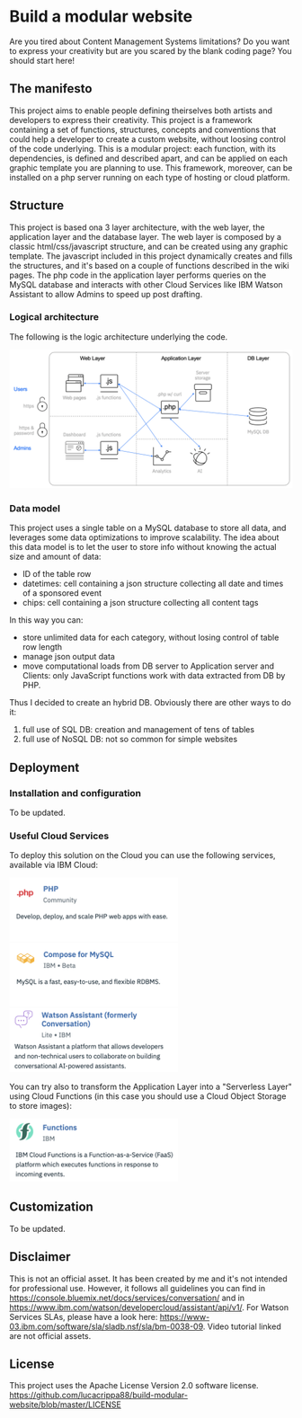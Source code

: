 # Build a modular website

Are you tired about Content Management Systems limitations? Do you want to express your creativity but are you scared by the blank coding page?
You should start here!


## The manifesto

This project aims to enable people defining theirselves both artists and developers to express their creativity.
This project is a framework containing a set of functions, structures, concepts and conventions that could help a developer to create a custom website, without loosing control of the code underlying.
This is a modular project: each function, with its dependencies, is defined and described apart, and can be applied on each graphic template you are planning to use. 
This framework, moreover, can be installed on a php server running on each type of hosting or cloud platform.


## Structure

This project is based ona 3 layer architecture, with the web layer, the application layer and the database layer. The web layer is composed by a classic html/css/javascript structure, and can be created using any graphic template. The javascript included in this project dynamically creates and fills the structures, and it's based on a couple of functions described in the wiki pages. The php code in the application layer performs queries on the MySQL database and interacts with other Cloud Services like IBM Watson Assistant to allow Admins to speed up post drafting.

### Logical architecture
The following is the logic architecture underlying the code.

<img src="/img/architecture.png" width="800px">

### Data model
This project uses a single table on a MySQL database to store all data, and leverages some data optimizations to improve scalability. The idea about this data model is to let the user to store info without knowing the actual size and amount of data:

- ID of the table row
- datetimes: cell containing a json structure collecting all date and times of a sponsored event
- chips: cell containing a json structure collecting all content tags

In this way you can:

- store unlimited data for each category, without losing control of table row length
- manage json output data
- move computational loads from DB server to Application server and Clients: only JavaScript functions work with data extracted from DB by PHP.

Thus I decided to create an hybrid DB. Obviously there are other ways to do it:

1. full use of SQL DB: creation and management of tens of tables
2. full use of NoSQL DB: not so common for simple websites


## Deployment


### Installation and configuration

To be updated.

### Useful Cloud Services

To deploy this solution on the Cloud you can use the following services, available via IBM Cloud:

<img src="/img/php.png" width="300px">
<img src="/img/mysql.png" width="300px">
<img src="/img/assistant.png" width="300px">

You can try also to transform the Application Layer into a "Serverless Layer" using Cloud Functions (in this case you should use a Cloud Object Storage to store images):

<img src="/img/functions.png" width="300px">

## Customization

To be updated.


## Disclaimer

This is not an official asset. It has been created by me and it's not intended for professional use. However, it follows all guidelines you can find in https://console.bluemix.net/docs/services/conversation/ and in https://www.ibm.com/watson/developercloud/assistant/api/v1/. For Watson Services SLAs, please have a look here: https://www-03.ibm.com/software/sla/sladb.nsf/sla/bm-0038-09. Video tutorial linked are not official assets.


## License

This project uses the Apache License Version 2.0 software license. https://github.com/lucacrippa88/build-modular-website/blob/master/LICENSE
